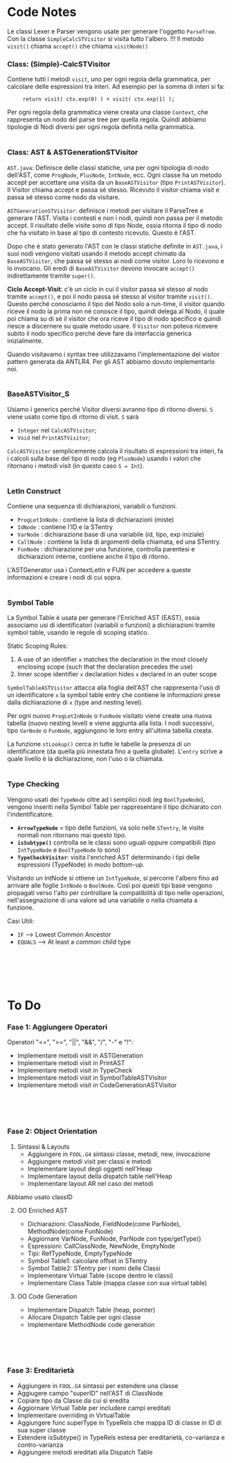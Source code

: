 # Code Notes  #
Le classi Lexer e Parser vengono usate per generare l'oggetto ```ParseTree```. Con la classe ```SimpleCalcSTVisitor``` si visita tutto l'albero.
!!! Il metodo ```visit()``` chiama ```accept()``` che chiama ```visitNode()```


### Class: (Simple)-CalcSTVisitor ###
Contiene tutti i metodi ```visit```, uno per ogni regola della grammatica, per calcolare delle espressioni tra interi. 
Ad esempio per la somma di interi si fa: 
```
     return visit( ctx.exp(0) ) + visit( ctx.exp(1) ); 
```

Per ogni regola della grammatica viene creata una classe ```Context```, che rappresenta un nodo del parse tree per quella regola. Quindi abbiamo tipologie di Nodi diversi per ogni regola definita nella grammatica.
<br/>
<br/>

### Class: AST & ASTGenerationSTVisitor ######
```AST.java```: Definisce delle classi statiche, una per ogni tipologia di nodo dell'AST, come ```ProgNode```, ```PlusNode```, ```IntNode```, ecc. Ogni classe ha un metodo accept per accettare una visita da un ```BaseASTVisitor``` (tipo ```PrintASTVisitor```). Il Visitor chiama accept e passa sé stesso. Ricevuto il visitor chiama visit e passa sé stesso come nodo da visitare.

```ASTGenerationSTVisitor```: definisce i metodi per visitare il ParseTree e generare l'AST. Visita i contesti e non i nodi, quindi non passa per il metodo accept. Il risultato delle visite sono di tipo Node, ossia ritorna il tipo di nodo che ha visitato in base al tipo di contesto ricevuto. Questo è l'AST.

Dopo che è stato generato l'AST con le classi statiche definite in ```AST.java```, i suoi nodi vengono visitati usando il metodo accept chimato da ```BaseASTVisitor```, che passa sé stesso ai nodi come visitor. Loro lo ricevono e lo invocano. Gli eredi di ```BaseASTVisitor``` devono invocare ```accept()``` indirettamente tramite ```super()```. 

<b>Ciclo Accept-Visit</b>: c'è un ciclo in cui il visitor passa sé stesso al nodo tramite ```accept()```, e poi il nodo passa sé stesso al visitor tramite ```visit()```. Questo perché conosciamo il tipo del Nodo solo a run-time, il visitor quando riceve il nodo la prima non né conosce il tipo, quindi delega al Nodo, il quale poi chiama su di sé il visitor che ora riceve il tipo di nodo specifico e quindi riesce a discernere su quale metodo usare. Il ```Visitor``` non poteva ricevere subito il nodo specifico perché deve fare da interfaccia generica inizialmente. 

Quando visitavamo i syntax tree utilizzavamo l'implementazione del visitor pattern generata da ANTLR4. Per gli AST abbiamo dovuto implementarlo noi.
<br/>
<br/>

### BaseASTVisitor_S ####
Usiamo i generics perché Visitor diversi avranno tipo di ritorno diversi. ```S``` viene usato come tipo di ritorno di visit. ```S``` sarà 
* ```Integer``` nel ```CalcASTVisitor```;  
* ```Void``` nel ```PrintASTVisitor```; 

```CalcASTVisitor``` semplicemente calcola il risultato di espressioni tra interi, fa i calcoli sulla base del tipo di nodo (eg ```PlusNode```) usando i valori che ritornano i metodi visit (in questo caso ```S = Int```).
<br/>
<br/>


### LetIn Construct ###
Contiene una sequenza di dichiarazioni, variabili o funzioni. 
- ```ProgLetInNode``` : contiene la lista di dichiarazioni (miste)
- ```IdNode```        : contiene l'ID e la STentry
- ```VarNode```       : dichiarazione base di una variabile (id, tipo, exp iniziale)
- ```CallNode```      : contiene la lista di argomenti della chiamata, ed una STentry.
- ```FunNode```       : dichiarazione per una funzione, controlla parentesi e dichiarazioni interne, contiene anche il tipo di ritorno. 

L'ASTGenerator usa i ContextLetIn e FUN per accedere a queste informazioni e creare i nodi di cui sopra. 
<br/>
<br/>


### Symbol Table ###
La Symbol Table è usata per generare l'Enriched AST (EAST), ossia associamo usi di identificatori (variabili o funzioni) a dichiarazioni tramite symbol table, usando le regole di scoping statico.


Static Scoping Rules: 
1. A use of an identifier ```x``` matches the declaration in the most closely enclosing  scope (such that the declaration precedes the use) 
2. Inner scope identifier ```x``` declaration hides ```x``` declared in an outer scope

```SymbolTableASTVisitor``` attacca alla foglia dell'AST che rappresenta l'uso di un identificatore ```x``` la symbol table entry che contiene le informazioni prese dalla dichiarazione di ```x``` (type and nesting level).

Per ogni nuovo ```ProgLetInNode``` o ```FunNode``` visitato viene create una nuova tabella (nuovo nesting level) e viene aggiunta alla lista. I nodi successivi, tipo ```VarNode``` o ```FunNode```, aggiungono le loro entry all'ultima tabella creata. 

La funzione ```stLookup()``` cerca in tutte le tabelle la presenza di un identificatore (da quella più innestata fino a quella globale). L'```entry``` scrive a quale livello è la dichiarazione, non l'uso o la chiamata. 
<br/>
<br/>


### Type Checking ###
Vengono usati dei ```TypeNode``` oltre ad i semplici nodi (eg ```BoolTypeNode```), vengono inseriti nella Symbol Table per rappresentare il tipo dichiarato con l'indentificatore.

- <b>```ArrowTypeNode```</b> = tipo delle funzioni, va solo nelle ```STentry```, le visite normali non ritornano mai questo tipo. 
- <b>```isSubtype()```</b> controlla se le classi sono uguali oppure compatibili (tipo ```IntTypeNode``` e ```BoolTypeNode``` lo sono)
- <b>```TypeCheckVisitor```</b>: visita l'enriched AST determinando i tipi delle espressioni (TypeNode) in modo bottom-up.

Visitando un IntNode si ottiene un ```IntTypeNode```, si percorre l'albero fino ad arrivare alle foglie ```IntNode``` o ```BoolNode```. Così poi questi tipi base vengono propagati verso l'alto per controllare la compatibilità di tipo nelle operazioni, nell'assegnazione di una valore ad una variabile o nella chiamata a funzione.

Casi Utili: 
* ```IF``` --> Lowest Common Ancestor
* ```EQUALS``` --> At least a common child type
<br/>
<br/>
<br/>
<br/>


# To Do 
### Fase 1: Aggiungere Operatori
Operatori "<=", ">=", "||", "&&", "/", "-" e "!":
- Implementare metodi visit in ASTGeneration
- Implementare metodi visit in PrintAST
- Implementare metodi visit in TypeCheck
- Implementare metodi visit in SymbolTableASTVisitor
- Implementare metodi visit in CodeGenerationASTVisitor
<br/>
<br/>
<br/>

### Fase 2: Object Orientation
1. Sintassi & Layouts
     - Aggiungere in ```FOOL.G4``` sintassi classe, metodi, new, invocazione
     - Aggiungere metodi visit per classi e metodi
     - Implementare layout degli oggetti nell'Heap
     - Implementare layout della dispatch table nell'Heap
     - Implementare layout AR nel caso dei metodi

Abbiamo usato classID


2. OO Enriched AST
     - Dichiarazioni: ClassNode, FieldNode(come ParNode), MethodNode(come FunNode)
     - Aggiornare VarNode, FunNode, ParNode con type/getType()
     - Espressioni: CallClassNode, NewNode, EmptyNode
     - Tipi: RefTypeNode, EmptyTypeNode
     - Symbol Table1: calcolare offset in STentry
     - Symbol Table2: STentry per i nomi delle Classi
     - Implementare Virtual Table (scope dentro le classi)
     - Implementare Class Table (mappa classe con sua virtual table)


3. OO Code Generation
     - Implementare Dispatch Table (heap, pointer)
     - Allocare Dispatch Table per ogni classe
     - Implementare MethodNode code generation
<br/>
<br/>
<br/>



### Fase 3: Ereditarietà
- Aggiungere in ```FOOL.G4``` sintassi per estendere una classe
- Aggiugere campo "superID" nell'AST di ClassNode 
- Copiare tipo da Classe da cui si eredita
- Aggiornare Virtual Table per includere campi ereditati
- Implementare overriding in VirtualTable
- Aggiungere func superType in TypeRels che mappa ID di classe in ID di sua super classe
- Estendere isSubtype() in TypeRels estesa per ereditarietà, co-varianza e contro-varianza
- Aggiungere metodi ereditati alla Dispatch Table